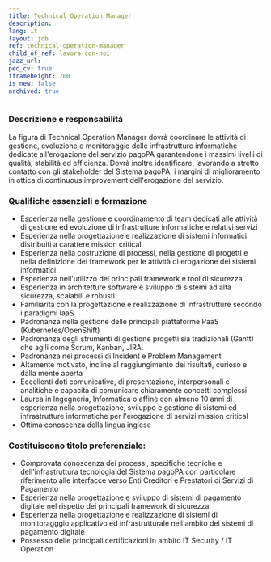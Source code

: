 ```yaml
---
title: Technical Operation Manager
description:
lang: it
layout: job
ref: technical-operation-manager
child_of_ref: lavora-con-noi
jazz_url: 
pec_cv: true
iframeheight: 700
is_new: false
archived: true
---
```


### Descrizione e responsabilità

La figura di Technical Operation Manager dovrà coordinare le attività di gestione, evoluzione e monitoraggio delle infrastrutture informatiche dedicate all'erogazione del servizio pagoPA garantendone i massimi livelli di qualità, stabilità ed efficienza. Dovrà inoltre identificare, lavorando a stretto contatto con gli stakeholder del Sistema pagoPA, i margini di miglioramento in ottica di continuous improvement dell'erogazione del servizio.

### Qualifiche essenziali e formazione

* Esperienza nella gestione e coordinamento di team dedicati alle attività di gestione ed evoluzione di infrastrutture informatiche e relativi servizi
* Esperienza nella progettazione e realizzazione di sistemi informatici distribuiti a carattere mission critical
* Esperienza nella costruzione di processi, nella gestione di progetti e nella definizione dei framework per le attività di erogazione dei sistemi informatici
* Esperienza nell'utilizzo dei principali framework e tool di sicurezza
* Esperienza in architetture software e sviluppo di sistemi ad alta sicurezza, scalabili e robusti
* Familiarità con la progettazione e realizzazione di infrastrutture secondo i paradigmi IaaS
* Padronanza nella gestione delle principali piattaforme PaaS (Kubernetes/OpenShift)
* Padronanza degli strumenti di gestione progetti sia tradizionali (Gantt) che agili come Scrum, Kanban, JIRA.
* Padronanza nei processi di Incident e Problem Management
* Altamente motivato, incline al raggiungimento dei risultati, curioso e dalla mente aperta
* Eccellenti doti comunicative, di presentazione, interpersonali e analitiche e capacità di comunicare chiaramente concetti complessi
* Laurea in Ingegneria, Informatica o affine con almeno 10 anni di esperienza nella progettazione, sviluppo e gestione di sistemi ed infrastrutture informatiche per l'erogazione di servizi mission critical 
* Ottima conoscenza della lingua inglese


### Costituiscono titolo preferenziale:

* Comprovata conoscenza dei processi, specifiche tecniche e dell'infrastruttura tecnologia del Sistema pagoPA con particolare riferimento alle interfacce verso Enti Creditori e Prestatori di Servizi di Pagamento
* Esperienza nella progettazione e sviluppo di sistemi di pagamento digitale nel rispetto dei principali framework di sicurezza
* Esperienza nella progettazione e realizzazione di sistemi di monitoragggio applicativo ed infrastrutturale nell'ambito dei sistemi di pagamento digitale
* Possesso delle principali certificazioni in ambito IT Security / IT Operation


